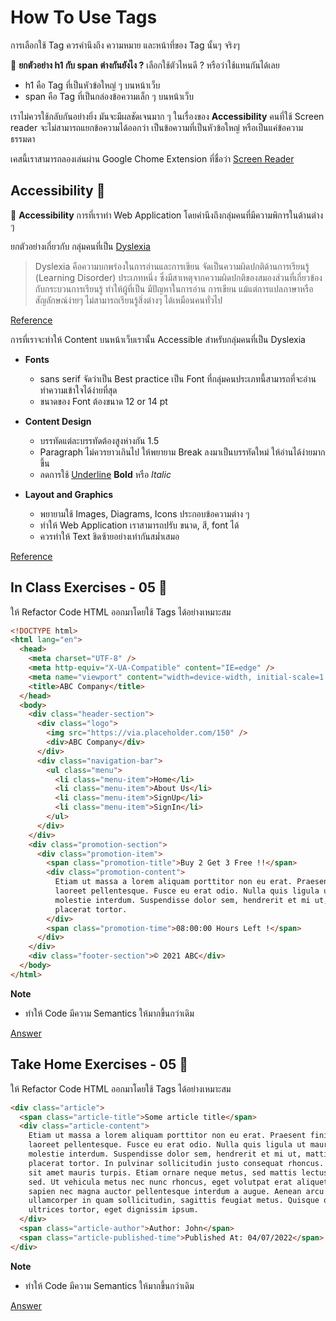 # How To Use Tags

การเลือกใช้ Tag ควรคำนึงถึง ความหมาย และหน้าที่ของ Tag นั้นๆ จริงๆ

🌟 **ยกตัวอย่าง h1 กับ span ต่างกันยังไง ?** เลือกใช้ตัวไหนดี ? หรือว่าใช้แทนกันได้เลย

- h1 คือ Tag ที่เป็นหัวข้อใหญ่ ๆ บนหน้าเว็บ
- span คือ Tag ที่เป็นกล่องข้อความเล็ก ๆ บนหน้าเว็บ

เราไม่ควรใช้กลับกันอย่างยิ่ง มันจะมีผลชัดเจนมาก ๆ ในเรื่องของ **Accessibility** คนที่ใช้ Screen reader จะไม่สามารถแยกข้อความได้ออกว่า เป็นข้อความที่เป็นหัวข้อใหญ่ หรือเป็นแค่ข้อความธรรมดา

เคสนี้เราสามารถลองเล่นผ่าน Google Chome Extension ที่ชื่อว่า [Screen Reader](https://chrome.google.com/webstore/detail/screen-reader/kgejglhpjiefppelpmljglcjbhoiplfn?hl=en)

## Accessibility 📖

🌟 **Accessibility** การที่เราทำ Web Application โดยคำนึงถึงกลุ่มคนที่มีความพิการในด้านต่าง ๆ

ยกตัวอย่างเกี่ยวกับ กลุ่มคนที่เป็น [Dyslexia](https://youtu.be/PTqhgjxRkFU?t=47)

> Dyslexia คือความบกพร่องในการอ่านและการเขียน จัดเป็นความผิดปกติด้านการเรียนรู้ (Learning Disorder) ประเภทหนึ่ง ซึ่งมีสาเหตุจากความผิดปกติของสมองส่วนที่เกี่ยวข้องกับกระบวนการเรียนรู้ ทำให้ผู้ที่เป็น มีปัญหาในการอ่าน การเขียน แม้แต่การแปลภาษาหรือสัญลักษณ์ง่ายๆ ไม่สามารถเรียนรู้สิ่งต่างๆ ได้เหมือนคนทั่วไป

[Reference](https://www.brainandlifecenter.com/braintraining-improve-dyslexia#:~:text=Dyslexia%20%E0%B8%84%E0%B8%B7%E0%B8%AD%E0%B8%84%E0%B8%A7%E0%B8%B2%E0%B8%A1%E0%B8%9A%E0%B8%81%E0%B8%9E%E0%B8%A3%E0%B9%88%E0%B8%AD%E0%B8%87%E0%B9%83%E0%B8%99,%E0%B8%97%E0%B8%B1%E0%B9%88%E0%B8%A7%E0%B9%84%E0%B8%9B%20%E0%B8%8B%E0%B8%B6%E0%B9%88%E0%B8%87%E0%B9%82%E0%B8%A3%E0%B8%84%E0%B8%99%E0%B8%B5%E0%B9%89%E0%B8%AA%E0%B8%B2%E0%B8%A1%E0%B8%B2%E0%B8%A3%E0%B8%96)

การที่เราจะทำให้ Content บนหน้าเว็บเรานั้น Accessible สำหรับกลุ่มคนที่เป็น Dyslexia

- **Fonts**

  - sans serif จัดว่าเป็น Best practice เป็น Font ที่กลุ่มคนประเภทนี้สามารถที่จะอ่าน ทำความเข้าใจได้ง่ายที่สุด
  - ขนาดของ Font ต้องขนาด 12 or 14 pt

- **Content Design**

  - บรรทัดแต่ละบรรทัดต้องสูงห่างกัน 1.5
  - Paragraph ไม่ควรยาวเกินไป ให้พยายาม Break ลงมาเป็นบรรทัดใหม่ ให้อ่านได้ง่ายมากขึ้น
  - ลดการใช้ <u>Underline</u> **Bold** หรือ _Italic_

- **Layout and Graphics**
  - พยายามใช้ Images, Diagrams, Icons ประกอบข้อความต่าง ๆ
  - ทำให้ Web Application เราสามารถปรับ ขนาด, สี, font ได้
  - ควรทำให้ Text ชิดซ้ายอย่างเท่ากันสม่ำเสมอ

[Reference](https://www.boia.org/blog/how-to-create-accessible-content-and-designs-for-people-with-dyslexia)

## In Class Exercises - 05 🏅

ให้ Refactor Code HTML ออกมาโดยใช้ Tags ได้อย่างเหมาะสม

```html
<!DOCTYPE html>
<html lang="en">
  <head>
    <meta charset="UTF-8" />
    <meta http-equiv="X-UA-Compatible" content="IE=edge" />
    <meta name="viewport" content="width=device-width, initial-scale=1.0" />
    <title>ABC Company</title>
  </head>
  <body>
    <div class="header-section">
      <div class="logo">
        <img src="https://via.placeholder.com/150" />
        <div>ABC Company</div>
      </div>
      <div class="navigation-bar">
        <ul class="menu">
          <li class="menu-item">Home</li>
          <li class="menu-item">About Us</li>
          <li class="menu-item">SignUp</li>
          <li class="menu-item">SignIn</li>
        </ul>
      </div>
    </div>
    <div class="promotion-section">
      <div class="promotion-item">
        <span class="promotion-title">Buy 2 Get 3 Free !!</span>
        <div class="promotion-content">
          Etiam ut massa a lorem aliquam porttitor non eu erat. Praesent finibus
          laoreet pellentesque. Fusce eu erat odio. Nulla quis ligula ut mauris
          molestie interdum. Suspendisse dolor sem, hendrerit et mi ut, mattis
          placerat tortor.
        </div>
        <span class="promotion-time">08:00:00 Hours Left !</span>
      </div>
    </div>
    <div class="footer-section">© 2021 ABC</div>
  </body>
</html>
```

**Note**

- ทำให้ Code มีความ Semantics ให้มากขึ้นกว่าเดิม

[Answer](https://github.com/napatwongchr/intro-to-html/blob/main/exercises/html-exercises-1.md)

## Take Home Exercises - 05 🏅

ให้ Refactor Code HTML ออกมาโดยใช้ Tags ได้อย่างเหมาะสม

```html
<div class="article">
  <span class="article-title">Some article title</span>
  <div class="article-content">
    Etiam ut massa a lorem aliquam porttitor non eu erat. Praesent finibus
    laoreet pellentesque. Fusce eu erat odio. Nulla quis ligula ut mauris
    molestie interdum. Suspendisse dolor sem, hendrerit et mi ut, mattis
    placerat tortor. In pulvinar sollicitudin justo consequat rhoncus. Aliquam
    sit amet mauris turpis. Etiam ornare neque metus, sed mattis lectus maximus
    sed. Ut vehicula metus nec nunc rhoncus, eget volutpat erat aliquet. Sed eu
    sapien nec magna auctor pellentesque interdum a augue. Aenean arcu justo,
    ullamcorper in quam sollicitudin, sagittis feugiat metus. Quisque quis
    ultrices tortor, eget dignissim ipsum.
  </div>
  <span class="article-author">Author: John</span>
  <span class="article-published-time">Published At: 04/07/2022</span>
</div>
```

**Note**

- ทำให้ Code มีความ Semantics ให้มากขึ้นกว่าเดิม

[Answer](https://github.com/napatwongchr/intro-to-html/blob/main/exercises/html-exercises-1.md)
